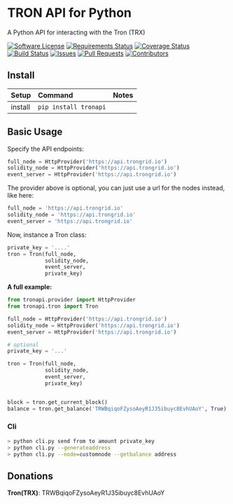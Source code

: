 # TRON API for Python
A Python API for interacting with the Tron (TRX)

[![Software License](https://img.shields.io/badge/license-MIT-brightgreen.svg)](LICENSE)
[![Requirements Status](https://requires.io/github/iexbase/tron-api-python/requirements.svg?branch=master)](https://requires.io/github/iexbase/tron-api-python/requirements/?branch=master)
[![Coverage Status](https://coveralls.io/repos/github/iexbase/tron-api-python/badge.svg?branch=master)](https://coveralls.io/github/iexbase/tron-api-python?branch=master)
[![Build Status](https://api.travis-ci.com/iexbase/tron-api-python.svg?branch=master)](https://travis-ci.com/iexbase/tron-api-python)
[![Issues](https://img.shields.io/github/issues/iexbase/tron-api-python.svg)](https://github.com/iexbase/tron-api-python/issues)
[![Pull Requests](https://img.shields.io/github/issues-pr/iexbase/tron-api-python.svg)](https://github.com/iexbase/tron-api-python/pulls)
[![Contributors](https://img.shields.io/github/contributors/iexbase/tron-api-python.svg)](https://github.com/iexbase/tron-api-python/graphs/contributors)

## Install

| Setup   | Command             | Notes
| :------ | :------------------ | :---------
| install | `pip install tronapi`  |


## Basic Usage
Specify the API endpoints:

```python
full_node = HttpProvider('https://api.trongrid.io')
solidity_node = HttpProvider('https://api.trongrid.io')
event_server = HttpProvider('https://api.trongrid.io')
```

The provider above is optional, you can just use a url for the nodes instead, like here:

```python 
full_node = 'https://api.trongrid.io'
solidity_node = 'https://api.trongrid.io'
event_server = 'https://api.trongrid.io'
```

Now, instance a Tron class:

```python
private_key = '....'
tron = Tron(full_node, 
            solidity_node, 
            event_server, 
            private_key)         
```            

**A full example:**

```python
from tronapi.provider import HttpProvider
from tronapi.tron import Tron

full_node = HttpProvider('https://api.trongrid.io')
solidity_node = HttpProvider('https://api.trongrid.io')
event_server = HttpProvider('https://api.trongrid.io')

# optional
private_key = '...'

tron = Tron(full_node, 
            solidity_node, 
            event_server, 
            private_key)   


block = tron.get_current_block()
balance = tron.get_balance('TRWBqiqoFZysoAeyR1J35ibuyc8EvhUAoY', True)
```


### Cli
```bash
> python cli.py send from to amount private_key
> python cli.py --generateaddress
> python cli.py --node=customnode --getbalance address
```


## Donations
**Tron(TRX)**: TRWBqiqoFZysoAeyR1J35ibuyc8EvhUAoY
